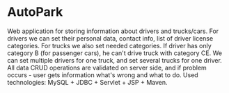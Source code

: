 # AutoPark
Web application for storing information about drivers and trucks/cars. For drivers we can set their personal data, contact info, list of driver license categories. For trucks we also set needed categories. If driver has only category B (for passenger cars), he can't drive truck with category CE. We can set multiple drivers for one truck, and set several trucks for one driver. All data CRUD operations are validated on server side, and if problem occurs - user gets information what's wrong and what to do. Used technologies: MySQL + JDBC + Servlet + JSP + Maven.
